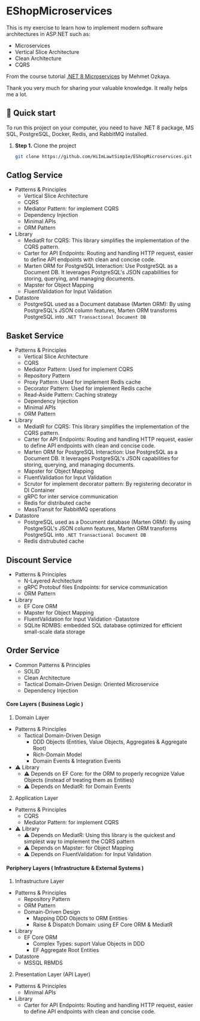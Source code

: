 # EShopMicroservices

This is my exercise to learn how to implement modern software architectures in ASP.NET such as:
- Microservices
- Vertical Slice Architecture
- Clean Architecture
- CQRS

From the course tutorial [.NET 8 Microservices](https://www.udemy.com/course/microservices-architecture-and-implementation-on-dotnet) by Mehmet Ozkaya.

Thank you very much for sharing your valuable knowledge. It really helps me a lot.

## 🚀 Quick start

To run this project on your computer, you need to have .NET 8 package, MS SQL, PostgreSQL, Docker, Redis, and RabbitMQ installed.

1.  **Step 1.**
    Clone the project
    ```sh
    git clone https://github.com/HiImLawtSimp1e/EShopMicroservices.git
    ``` 

## Catlog Service
- Patterns & Principles
  - Vertical Slice Architecture
  - CQRS
  - Mediator Pattern: for implement CQRS
  - Dependency Injection
  - Minimal APIs
  - ORM Pattern
- Library
  - MediatR for CQRS: This library simplifies the implementation of the CQRS pattern.
  - Carter for API Endpoints: Routing and handling HTTP request, easier to define API endpoints with clean and concise code.
  - Marten ORM for PostgreSQL Interaction: Use PostgreSQL as a Document DB. It leverages PostgreSQL's JSON capabilities for storing, querying, and managing documents.
  - Mapster for Object Mapping
  - FluentValidation for Input Validation
- Datastore
  - PostgreSQL used as a Document database (Marten ORM): By using PostgreSQL's JSON column features, Marten ORM transforms PostgreSQL into `.NET Transactional Document DB`

## Basket Service
- Patterns & Principles
  - Vertical Slice Architecture
  - CQRS
  - Mediator Pattern: Used for implement CQRS
  - Repository Pattern
  - Proxy Pattern: Used for implement Redis cache
  - Decorator Pattern: Used for implement Redis cache
  - Read-Aside Pattern: Caching strategy
  - Dependency Injection
  - Minimal APIs
  - ORM Pattern
- Library
  - MediatR for CQRS: This library simplifies the implementation of the CQRS pattern.
  - Carter for API Endpoints: Routing and handling HTTP request, easier to define API endpoints with clean and concise code.
  - Marten ORM for PostgreSQL Interaction: Use PostgreSQL as a Document DB. It leverages PostgreSQL's JSON capabilities for storing, querying, and managing documents.
  - Mapster for Object Mapping
  - FluentValidation for Input Validation
  - Scrutor for implement decorator pattern: By registering decorator in DI Container
  - gRPC for inter service communication
  - Redis for distributed cache
  - MassTransit for RabbitMQ operations
- Datastore
  - PostgreSQL used as a Document database (Marten ORM): By using PostgreSQL's JSON column features, Marten ORM transforms PostgreSQL into `.NET Transactional Document DB`
  - Redis distrubuted cache

## Discount Service
- Patterns & Principles
  - N-Layered Architecture
  - gRPC Protobuf files Endpoints: for service communication
  - ORM Pattern
- Library
  - EF Core ORM
  - Mapster for Object Mapping
  - FluentValidation for Input Validation
-Datastore
  - SQLite RDMBS: embedded SQL database optimized for efficient small-scale data storage

## Order Service
- Common Patterns & Principles
  - SOLID
  - Clean Architecture
  - Tactical Domain-Driven Design: Oriented Microservice 
  - Dependency Injection

#### Core Layers ( Business Logic )
1. Domain Layer
- Patterns & Principles
  - Tactical Domain-Driven Design 
    - DDD Objects (Entities, Value Objects, Aggregates & Aggregate Root)
    - Rich-Domain Model
    - Domain Events & Integration Events
- ⚠️ Library
  - ⚠️ Depends on EF Core: for the ORM to properly recognize Value Objects (instead of treating them as Entities)
  - ⚠️ Depends on MediatR: for Domain Events

2. Application Layer
- Patterns & Principles
  - CQRS
  - Mediator Pattern: for implement CQRS
- ⚠️ Library
  - ⚠️ Depends on MediatR: Using this library is the quickest and simplest way to implement the CQRS pattern
  - ⚠️ Depends on Mapster: for Object Mapping
  - ⚠️ Depends on FluentValidation: for Input Validation

#### Periphery Layers ( Infrastructure & External Systems )

1. Infrastructure Layer
- Patterns & Principles
  - Repository Pattern
  - ORM Pattern
  - Domain-Driven Design
    - Mapping DDD Objects to ORM Entities
    - Raise & Dispatch Domain: using EF Core ORM & MediatR
- Library
  - EF Core ORM
      - Complex Types: suport Value Objects in DDD
      - EF Aggregate Root Entities
- Datastore
  - MSSQL RBMDS 

2. Presentation Layer (API Layer)
- Patterns & Principles
  - Minimal APIs
- Library
  - Carter for API Endpoints: Routing and handling HTTP request, easier to define API endpoints with clean and concise code.
